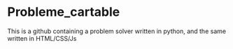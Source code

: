 # Probleme_cartable
This is a github containing a problem solver written in python, and the same written in HTML/CSS/Js
